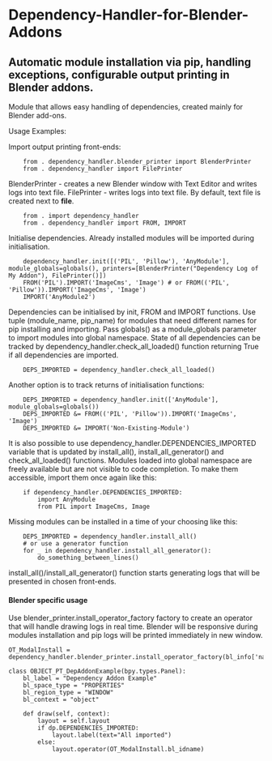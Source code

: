 # Dependency-Handler-for-Blender-Addons
## Automatic module installation via pip, handling exceptions, configurable output printing in Blender addons.

Module that allows easy handling of dependencies, created mainly for Blender add-ons.

Usage Examples:

Import output printing front-ends:
```
    from . dependency_handler.blender_printer import BlenderPrinter
    from . dependency_handler import FilePrinter
```
BlenderPrinter - creates a new Blender window with Text Editor and writes logs into text file.
FilePrinter - writes logs into text file. By default, text file is created next to __file__.
```
    from . import dependency_handler
    from . dependency_handler import FROM, IMPORT
```
Initialise dependencies. Already installed modules will be imported during initialisation.
```
    dependency_handler.init([('PIL', 'Pillow'), 'AnyModule'], module_globals=globals(), printers=[BlenderPrinter("Dependency Log of My Addon"), FilePrinter()])
    FROM('PIL').IMPORT('ImageCms', 'Image') # or FROM(('PIL', 'Pillow')).IMPORT('ImageCms', 'Image')
    IMPORT('AnyModule2')
```
Dependencies can be initialised by init, FROM and IMPORT functions. Use tuple (module_name, pip_name) for modules that need different names for pip installing and importing.
Pass globals() as a module_globals parameter to import modules into global namespace.
State of all dependencies can be tracked by dependency_handler.check_all_loaded() function returning True if all dependencies are imported.
```    
    DEPS_IMPORTED = dependency_handler.check_all_loaded()
```
Another option is to track returns of initialisation functions:
```
    DEPS_IMPORTED = dependency_handler.init(['AnyModule'], module_globals=globals())
    DEPS_IMPORTED &= FROM(('PIL', 'Pillow')).IMPORT('ImageCms', 'Image')
    DEPS_IMPORTED &= IMPORT('Non-Existing-Module')
```
It is also possible to use dependency_handler.DEPENDENCIES_IMPORTED variable that is updated by install_all(), install_all_generator() and check_all_loaded() functions.
Modules loaded into global namespace are freely available but are not visible to code completion.
To make them accessible, import them once again like this:
```
    if dependency_handler.DEPENDENCIES_IMPORTED:
        import AnyModule
        from PIL import ImageCms, Image
```
Missing modules can be installed in a time of your choosing like this:
```
    DEPS_IMPORTED = dependency_handler.install_all()
    # or use a generator function
    for _ in dependency_handler.install_all_generator():
        do_something_between_lines()
```
install_all()/install_all_generator() function starts generating logs that will be presented in chosen front-ends.

#### Blender specific usage
Use blender_printer.install_operator_factory factory to create an operator that will handle drawing logs in real time.
Blender will be responsive during modules installation and pip logs will be printed immediately in new window.
```
OT_ModalInstall = dependency_handler.blender_printer.install_operator_factory(bl_info['name'])

class OBJECT_PT_DepAddonExample(bpy.types.Panel):
    bl_label = "Dependency Addon Example"
    bl_space_type = "PROPERTIES"   
    bl_region_type = "WINDOW"
    bl_context = "object"

    def draw(self, context):
        layout = self.layout
        if dp.DEPENDENCIES_IMPORTED:
            layout.label(text="All imported")
        else:
            layout.operator(OT_ModalInstall.bl_idname)
```